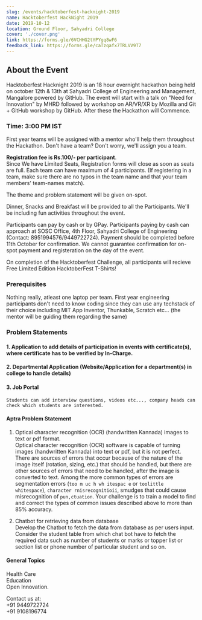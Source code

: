 ```yaml
---
slug: /events/hacktoberfest-hacknight-2019
name: Hacktoberfest HackNight 2019
date: 2019-10-12
location: Ground Floor, Sahyadri College
cover: './cover.png'
link: https://forms.gle/6VCHHG2tYPYgq8wF6
feedback_link: https://forms.gle/caTzqafx7TRLVV9T7
---
```


## About the Event 
Hacktoberfest Hacknight 2019 is an 18 hour overnight hackathon being held on october 12th & 13th at Sahyadri College of Engineering and Management, Mangalore powered by GitHub. The event will start with a talk on "Need for Innovation" by MHRD followed by workshop on AR/VR/XR by Mozilla and Git + GitHub workshop by GitHub. After these the Hackathon will Commence.

### Time: 3:00 PM IST

First year teams will be assigned with a mentor who'll help them throughout the Hackathon. Don't have a team? Don't worry, we'll assign you a team.

<b>Registration fee is Rs.100/- per participant</b>.<br /> Since We have Limited Seats, Registration forms will close as soon as seats are full. Each team can have maximum of 4 participants. (If registering in a team, make sure there are no typos in the team name and that your team members' team-names match).

The theme and problem statement will be given on-spot.

Dinner, Snacks and Breakfast will be provided to all the Participants. We'll be including fun activities throughout the event.

Participants can pay by cash or by
GPay. Participants paying by cash can approach at SOSC Office, 4th Floor, Sahyadri College of Engineering (Contact: 8951994576/9449722724). Payment should be completed before 11th October for confirmation. We cannot guarantee confirmation for on-spot payment and registeration on the day of the event. 

On completion of the Hacktoberfest Challenge, all participants will recieve Free Limited Edition HacktoberFest T-Shirts!

### Prerequisites
Nothing really, atleast one laptop per team. First year engineering participants don't need to know coding since they can use any  techstack of their choice including MIT App Inventor, Thunkable, Scratch etc... (the mentor will be guiding them regarding the same)

### Problem Statements
#### 1. Application to add details of participation in events with certificate(s), where certificate has to be verified by In-Charge.
    
#### 2. Departmental Application (Website/Application for a department(s) in college to handle details)
#### 3. Job Portal
    Students can add interview questions, videos etc..., company heads can check which students are interested.
    
#### Aptra Problem Statement
  1) Optical character recognition (OCR) (handwritten Kannada) images to text or pdf
format. <br />
    Optical character recognition (OCR) software is capable of turning images (handwritten
    Kannada) into text or pdf, but it is not perfect. There are sources of errors that occur because of
    the nature of the image itself (rotation, sizing, etc.) that should be handled, but there are other
    sources of errors that need to be handled, after the image is converted to text. Among the more
    common types of errors are segmentation errors (`too m uc h wh itespac e` or `toolittle
    whitespace`), `character rnisrecognitioii`, smudges that could cause misrecognition of
    `pun,ctuation`.
    Your challenge is to train a model to find and correct the types of common issues described
    above to more than 85% accuracy.
 
  2) Chatbot for retrieving data from database <br />
    Develop the Chatbot to fetch the data from database as per users input. Consider the student
    table from which chat bot have to fetch the required data such as number of students or marks or
    topper list or section list or phone number of particular student and so on.

#### General Topics
  Health Care <br />
  Education <br />
  Open Innovation.

Contact us at:<br />
+91 9449722724<br />
+91 9108196774
